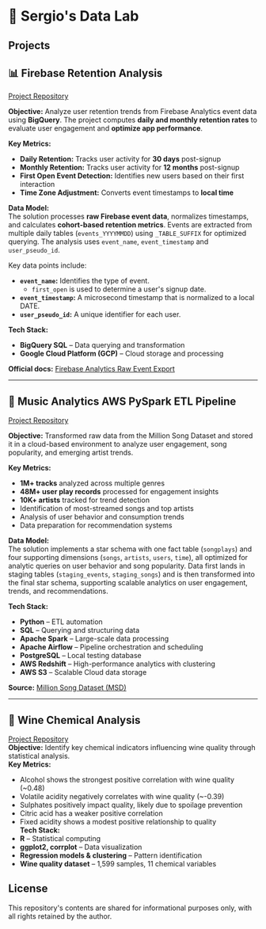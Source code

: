 # 🔬 Sergio's Data Lab

## Projects

## 📊 Firebase Retention Analysis  
[Project Repository](./Firebase%20Retention%20Analysis)  

**Objective:** Analyze user retention trends from Firebase Analytics event data using **BigQuery**. The project computes **daily and monthly retention rates** to evaluate user engagement and **optimize app performance**.  

**Key Metrics:**  
- **Daily Retention:** Tracks user activity for **30 days** post-signup  
- **Monthly Retention:** Tracks user activity for **12 months** post-signup  
- **First Open Event Detection:** Identifies new users based on their first interaction  
- **Time Zone Adjustment:** Converts event timestamps to **local time**  

**Data Model:**  
The solution processes **raw Firebase event data**, normalizes timestamps, and calculates **cohort-based retention metrics**. Events are extracted from multiple daily tables (`events_YYYYMMDD`) using `_TABLE_SUFFIX` for optimized querying. The analysis uses `event_name`, `event_timestamp` and `user_pseudo_id`.

Key data points include:
- **`event_name`:** Identifies the type of event.  
  - `first_open` is used to determine a user's signup date.
- **`event_timestamp`:** A microsecond timestamp that is normalized to a local DATE.
- **`user_pseudo_id`:** A unique identifier for each user.

**Tech Stack:**  
- **BigQuery SQL** – Data querying and transformation  
- **Google Cloud Platform (GCP)** – Cloud storage and processing  

**Official docs:** [Firebase Analytics Raw Event Export](https://firebase.google.com/docs/projects/bigquery-export)  


---
## 🎼 Music Analytics AWS PySpark ETL Pipeline
[Project Repository](./Music%20Analytics%20AWS%20PySpark%20ETL%20Pipeline)  

**Objective:** Transformed raw data from the Million Song Dataset and stored it in a cloud-based environment to analyze user engagement, song popularity, and emerging artist trends.

**Key Metrics:**  
- **1M+ tracks** analyzed across multiple genres
- **48M+ user play records** processed for engagement insights
- **10K+ artists** tracked for trend detection
- Identification of most-streamed songs and top artists
- Analysis of user behavior and consumption trends
- Data preparation for recommendation systems

**Data Model:**  
The solution implements a star schema with one fact table (`songplays`) and four supporting dimensions (`songs`, `artists`, `users`, `time`), all optimized for analytic queries on user behavior and song popularity. Data first lands in staging tables (`staging_events`, `staging_songs`) and is then transformed into the final star schema, supporting scalable analytics on user engagement, trends, and recommendations.

**Tech Stack:**  
- **Python** – ETL automation
- **SQL** – Querying and structuring data
- **Apache Spark** – Large-scale data processing
- **Apache Airflow** – Pipeline orchestration and scheduling
- **PostgreSQL** – Local testing database
- **AWS Redshift** – High-performance analytics with clustering
- **AWS S3** – Scalable Cloud data storage

**Source:** [Million Song Dataset (MSD)](http://millionsongdataset.com/)  


---
## 🍷 Wine Chemical Analysis  
[Project Repository](./Wine%20Chemical%20Analysis)  
**Objective:** Identify key chemical indicators influencing wine quality through statistical analysis.  
**Key Metrics:**  
- Alcohol shows the strongest positive correlation with wine quality (~0.48)  
- Volatile acidity negatively correlates with wine quality (~-0.39)  
- Sulphates positively impact quality, likely due to spoilage prevention  
- Citric acid has a weaker positive correlation  
- Fixed acidity shows a modest positive relationship to quality  
**Tech Stack:**  
- **R** – Statistical computing  
- **ggplot2, corrplot** – Data visualization  
- **Regression models & clustering** – Pattern identification  
- **Wine quality dataset** – 1,599 samples, 11 chemical variables

## License
This repository's contents are shared for informational purposes only, with all rights retained by the author.
